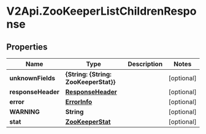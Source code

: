 # V2Api.ZooKeeperListChildrenResponse

## Properties

Name | Type | Description | Notes
------------ | ------------- | ------------- | -------------
**unknownFields** | **{String: {String: ZooKeeperStat}}** |  | [optional] 
**responseHeader** | [**ResponseHeader**](ResponseHeader.md) |  | [optional] 
**error** | [**ErrorInfo**](ErrorInfo.md) |  | [optional] 
**WARNING** | **String** |  | [optional] 
**stat** | [**ZooKeeperStat**](ZooKeeperStat.md) |  | [optional] 


